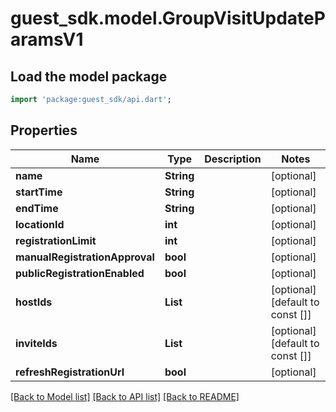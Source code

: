 # guest_sdk.model.GroupVisitUpdateParamsV1

## Load the model package
```dart
import 'package:guest_sdk/api.dart';
```

## Properties
Name | Type | Description | Notes
------------ | ------------- | ------------- | -------------
**name** | **String** |  | [optional] 
**startTime** | **String** |  | [optional] 
**endTime** | **String** |  | [optional] 
**locationId** | **int** |  | [optional] 
**registrationLimit** | **int** |  | [optional] 
**manualRegistrationApproval** | **bool** |  | [optional] 
**publicRegistrationEnabled** | **bool** |  | [optional] 
**hostIds** | **List<int>** |  | [optional] [default to const []]
**inviteIds** | **List<int>** |  | [optional] [default to const []]
**refreshRegistrationUrl** | **bool** |  | [optional] 

[[Back to Model list]](../README.md#documentation-for-models) [[Back to API list]](../README.md#documentation-for-api-endpoints) [[Back to README]](../README.md)


